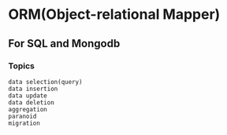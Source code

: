 # ORM(Object-relational Mapper)
## For SQL and Mongodb
### Topics
	data selection(query)
	data insertion
	data update
	data deletion
	aggregation
	paranoid
	migration

